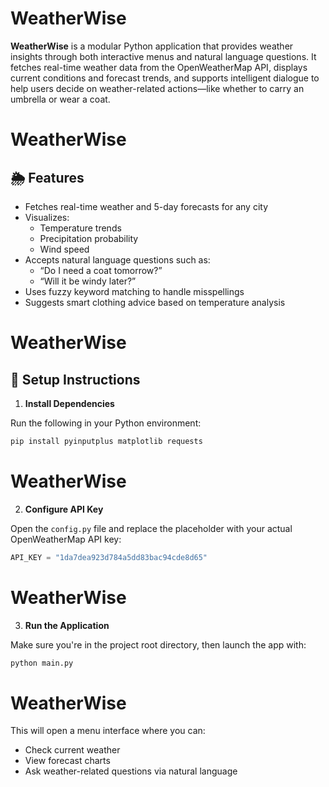 # WeatherWise

**WeatherWise** is a modular Python application that provides weather insights through both interactive menus and natural language questions. It fetches real-time weather data from the OpenWeatherMap API, displays current conditions and forecast trends, and supports intelligent dialogue to help users decide on weather-related actions—like whether to carry an umbrella or wear a coat.

# WeatherWise

## 🌦️ Features

- Fetches real-time weather and 5-day forecasts for any city
- Visualizes:
  - Temperature trends
  - Precipitation probability
  - Wind speed
- Accepts natural language questions such as:
  - “Do I need a coat tomorrow?”
  - “Will it be windy later?”
- Uses fuzzy keyword matching to handle misspellings
- Suggests smart clothing advice based on temperature analysis

# WeatherWise

## 🔧 Setup Instructions

1. **Install Dependencies**

Run the following in your Python environment:

```bash
pip install pyinputplus matplotlib requests
```

# WeatherWise

2. **Configure API Key**

Open the `config.py` file and replace the placeholder with your actual OpenWeatherMap API key:

```python
API_KEY = "1da7dea923d784a5dd83bac94cde8d65"
```

# WeatherWise

3. **Run the Application**

Make sure you're in the project root directory, then launch the app with:

```bash
python main.py
```

# WeatherWise

This will open a menu interface where you can:
- Check current weather
- View forecast charts
- Ask weather-related questions via natural language



